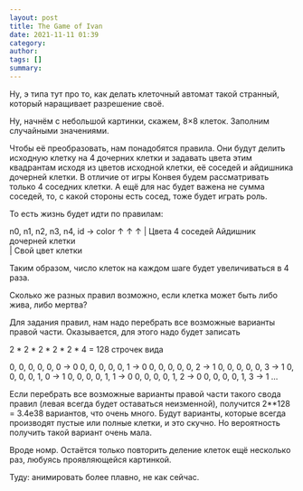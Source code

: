 ```yaml
---
layout: post
title: The Game of Ivan
date: 2021-11-11 01:39
category: 
author: 
tags: []
summary: 
---
```


Ну, э типа тут про то, как делать клеточный автомат такой странный, который наращивает разрешение своё.

Ну, начнём с небольшой картинки, скажем, 8×8 клеток. Заполним случайными значениями.

Чтобы её преобразовать, нам понадобятся правила. Они будут делить исходную клетку на 4 дочерних клетки и задавать цвета этим квадрантам исходя из цветов исходной клетки, её соседей и айдишника дочерней клетки. В отличие от игры Конвея будем рассматривать только 4 соседних клетки. А ещё для нас будет важена не сумма соседей, то, с какой стороны есть сосед, тоже будет играть роль.

То есть жизнь будет идти по правилам:

n0, n1, n2, n3, n4, id → color
↑   ↑                ↑
|   Цвета 4 соседей  Айдишник дочерней клетки  
|
Свой цвет клетки

Таким образом, число клеток на каждом шаге будет увеличиваться в 4 раза.

Сколько же разных правил возможно, если клетка может быть либо жива, либо мертва?

Для задания правил, нам надо перебрать все возможные варианты правой части. Оказывается, для этого надо будет записать 

2 * 2 * 2 * 2 * 2 * 4 = 128 строчек вида

0, 0, 0, 0, 0, 0 → 0
0, 0, 0, 0, 0, 1 → 0
0, 0, 0, 0, 0, 2 → 1
0, 0, 0, 0, 0, 3 → 1
0, 0, 0, 0, 1, 0 → 1
0, 0, 0, 0, 1, 1 → 0
0, 0, 0, 0, 1, 2 → 0
0, 0, 0, 0, 1, 3 → 1
…

Если перебрать все возможные варианты правой части такого свода правил (левая всегда будет оставаться неизменной), получится 2**128 = 3.4e38 вариантов, что очень много. Будут варианты, которые всегда производят пустые или полные клетки, и это скучно. Но вероятность получить такой вариант очень мала.

Вроде номр. Остаётся только повторить деление клеток ещё несколько раз, любуясь проявляющейся картинкой.

Туду: анимировать более плавно, не как сейчас.